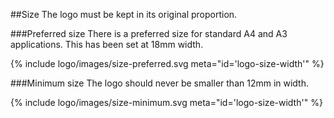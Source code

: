 ##Size
The logo must be kept in its original proportion.

###Preferred size
There is a preferred size for standard A4 and A3 applications. This has been set at 18mm width.

{% include logo/images/size-preferred.svg meta="id='logo-size-width'" %}

###Minimum size
The logo should never be smaller than 12mm in width.

{% include logo/images/size-minimum.svg meta="id='logo-size-width'" %}